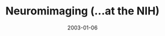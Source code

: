 ---
title: "Neuromimaging (...at the NIH)"
project_id: 
date: 2003-01-06
conference_id: ""
presenters:
   - peter_bandettini
summary: "<p>NIH Cloisters, High School Teacher workshop</p>"
file: /assets/presentations/T130.ppt
filename: T130.ppt
layout: presentation
---